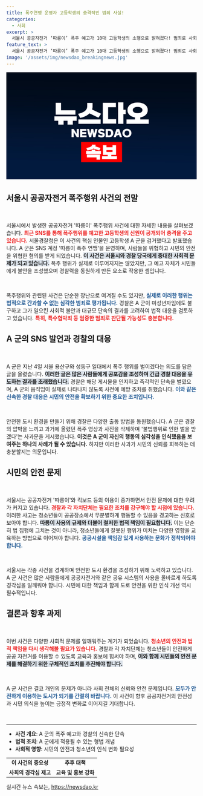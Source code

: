 ```yaml
---
title: 폭주연맹 운영자 고등학생의 충격적인 범죄 사실!
categories:
  - 사회
excerpt: >
  서울시 공공자전거 ‘따릉이’ 폭주 예고가 10대 고등학생의 소행으로 밝혀졌다! 범죄로 사회적 불안을 조장한 A군, 형법상 처벌을 피할 수 있을까? 자세한 내용은 클릭!
feature_text: >
  서울시 공공자전거 ‘따릉이’ 폭주 예고가 10대 고등학생의 소행으로 밝혀졌다! 범죄로 사회적 불안을 조장한 A군, 형법상 처벌을 피할 수 있을까? 자세한 내용은 클릭!
image: '/assets/img/newsdao_breakingnews.jpg'
---
```


<p><img src="/assets/img/newsdao_breakingnews.jpg" alt="firstkoreanews 속보" /></p>

<h2 data-ke-size="size26">서울시 공공자전거 폭주행위 사건의 전말</h2>

<p data-ke-size="size16">&nbsp;</p>

<p>서울시에서 발생한 공공자전거 '따릉이' 폭주행위 사건에 대한 자세한 내용을 살펴보겠습니다. <b><span style="color: #ee2323;">최근 SNS를 통해 폭주행위를 예고한 고등학생의 신원이 공개되어 충격을 주고 있습니다.</span></b> 서울경찰청은 이 사건의 핵심 인물인 고등학생 A 군을 검거했다고 발표했습니다. A 군은 SNS 계정 '따릉이 폭주 연맹'을 운영하며, 사람들을 위협하고 시민의 안전을 위협한 혐의를 받게 되었습니다. <b><span style="background-color: #21538527;">이 사건은 서울시와 경찰 당국에게 중대한 사회적 문제가 되고 있습니다.</span></b> 폭주 행위가 실제로 이루어지지는 않았지만, 그 예고 자체가 시민들에게 불안을 조성했으며 경찰력을 동원하게 만든 요소로 작용한 셈입니다. </p>

<p data-ke-size="size16">&nbsp;</p>

<p>폭주행위와 관련된 사건은 단순한 장난으로 여겨질 수도 있지만, <b><span style="color: #1a5490;">실제로 이러한 행위는 법적으로 간과할 수 없는 심각한 범죄로 평가됩니다.</span></b> 경찰은 A 군이 미성년자임에도 불구하고 그가 일으킨 사회적 불안과 대규모 단속의 결과를 고려하여 법적 대응을 검토하고 있습니다. <b><span style="color: #ee2323;">특히, 특수협박죄 등 엄중한 범죄로 판단될 가능성도 충분합니다.</span></b></p>

<h2 data-ke-size="size26">A 군의 SNS 발언과 경찰의 대응</h2>

<p data-ke-size="size16">&nbsp;</p>

<p>A 군은 지난 4일 서울 용산구와 성동구 일대에서 폭주 행위를 벌이겠다는 의도를 담은 글을 올렸습니다. <b><span style="background-color: #21538527;">이러한 글은 많은 사람들에게 공포감을 조성하며 긴급 경찰 대응을 유도하는 결과를 초래했습니다.</span></b> 경찰은 해당 게시물을 인지하고 즉각적인 단속을 벌였으며, A 군의 움직임이 실제로 나타나지 않도록 사전에 예방 조치를 취했습니다. <b><span style="color: #1a5490;">이와 같은 신속한 경찰 대응은 시민의 안전을 확보하기 위한 중요한 조치입니다.</span></b></p>

<p data-ke-size="size16">&nbsp;</p>

<p>안전한 도시 환경을 만들기 위해 경찰은 다양한 출동 방법을 동원했습니다. A 군은 경찰의 압박을 느끼고 과거에 올렸던 폭주 영상과 사진을 삭제하며 '불법행위로 인한 벌을 받겠다'는 사과문을 게시했습니다. <b><span style="ee2323;">이것은 A 군이 자신의 행동의 심각성을 인식했음을 보여주는 하나의 사례가 될 수 있습니다.</span></b> 하지만 이러한 사과가 시민의 신뢰를 회복하는 데 충분할지는 의문입니다. </p>

<h2 data-ke-size="size26">시민의 안전 문제</h2>

<p data-ke-size="size16">&nbsp;</p>

<p>서울시는 공공자전거 '따릉이'와 킥보드 등의 이용이 증가하면서 안전 문제에 대한 우려가 커지고 있습니다. <b><span style="color: #ee2323;">경찰과 각 자치단체는 필요한 조치를 강구해야 할 시점에 있습니다.</span></b> 이러한 사고는 청소년들이 공공장소에서 무분별하게 행동할 수 있음을 경고하는 신호로 보아야 합니다. <b><span style="background-color: #21538527;">따릉이 사용의 규제와 더불어 철저한 법적 책임이 필요합니다.</span></b> 이는 단순히 법 집행에 그치는 것이 아니라, 청소년들에게 잘못된 행위가 미치는 다양한 영향을 교육하는 방법으로 이어져야 합니다. <b><span style="color: #1a5490;">공공시설을 책임감 있게 사용하는 문화가 정착되어야 합니다.</span></b></p>

<p data-ke-size="size16">&nbsp;</p>

<p>서울시는 각종 사건을 경계하며 안전한 도시 환경을 조성하기 위해 노력하고 있습니다. A 군 사건은 많은 사람들에게 공공자전거와 같은 공유 시스템의 사용을 올바르게 하도록 경각심을 일깨워야 합니다. 시민에 대한 책임과 함께 도로 안전을 위한 인식 개선 역시 필수적입니다. </p>

<h2 data-ke-size="size26">결론과 향후 과제</h2>

<p data-ke-size="size16">&nbsp;</p>

<p>이번 사건은 다양한 사회적 문제를 일깨워주는 계기가 되었습니다. <b><span style="color: #ee2323;">청소년의 안전과 법적 책임을 다시 생각해볼 필요가 있습니다.</span></b> 경찰과 각 자치단체는 청소년들이 안전하게 공공 자전거를 이용할 수 있도록 교육과 홍보에 힘써야 하며, <b><span style="background-color: #21538527;">이와 함께 시민들의 안전 문제를 해결하기 위한 구체적인 조치를 추진해야 합니다.</span></b> </p>

<p data-ke-size="size16">&nbsp;</p>

<p>A 군 사건은 결코 개인의 문제가 아니라 사회 전체의 신뢰와 안전 문제입니다. <b><span style="color: #1a5490;">모두가 안전하게 이용하는 도시가 되기를 간절히 바랍니다.</span></b> 이 사건이 향후 공공자전거의 안전성과 시민 의식을 높이는 긍정적 변화로 이어지길 기대합니다. </p>

<p data-ke-size="size16">&nbsp;</p>

<hr />

<ul>
    <li><b>사건 개요</b>: A 군의 폭주 예고와 경찰의 신속한 단속</li>
    <li><b>법적 조치</b>: A 군에게 적용될 수 있는 형법 개념</li>
    <li><b>사회적 영향</b>: 시민의 안전과 청소년의 인식 변화 필요성</li>
</ul>

<table style="width: 100%; border-collapse: collapse;">
    <tr>
        <td style="text-align: center; height: 17px;"><b>이 사건의 중요성</b></td>
        <td style="text-align: center; height: 17px;"><b>추후 대책</b></td>
    </tr>
    <tr>
        <td style="text-align: center; height: 17px;"><b>사회의 경각심 제고</b></td>
        <td style="text-align: center; height: 17px;"><b>교육 및 홍보 강화</b></td>
    </tr>
</table>
실시간 뉴스 속보는, <a href="https://newsdao.kr" rel="dofollow">https://newsdao.kr</a>


